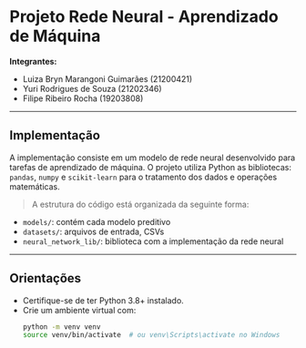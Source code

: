 # Projeto Rede Neural - Aprendizado de Máquina

**Integrantes:**
- Luiza Bryn Marangoni Guimarães (21200421)  
- Yuri Rodrigues de Souza (21202346)  
- Filipe Ribeiro Rocha (19203808)

---

## Implementação

A implementação consiste em um modelo de rede neural desenvolvido para tarefas de aprendizado de máquina. O projeto utiliza Python as bibliotecas: `pandas`, `numpy` e `scikit-learn` para o tratamento dos dados e operações matemáticas.

> A estrutura do código está organizada da seguinte forma:
- `models/`: contém cada modelo preditivo
- `datasets/`: arquivos de entrada, CSVs
- `neural_network_lib/`: biblioteca com a implementação da rede neural

---

## Orientações

- Certifique-se de ter Python 3.8+ instalado.
- Crie um ambiente virtual com:
  ```bash
  python -m venv venv
  source venv/bin/activate  # ou venv\Scripts\activate no Windows